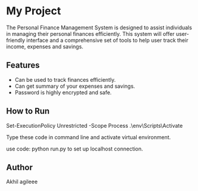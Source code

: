 # My Project

The Personal Finance Management System is designed to assist individuals in managing their personal finances efficiently. This system will offer user-friendly interface and a comprehensive set of tools to help user track their income, expenses and savings.

## Features
- Can be used to track finances efficiently.
- Can get summary of your expenses and savings.
- Password is highly encrypted and safe.

## How to Run

Set-ExecutionPolicy Unrestricted -Scope Process
.\env\Scripts\Activate

Type these code in command line and activate virtual environment.

use code:
python run.py 
to set up localhost connection.

## Author
Akhil 
agileee

